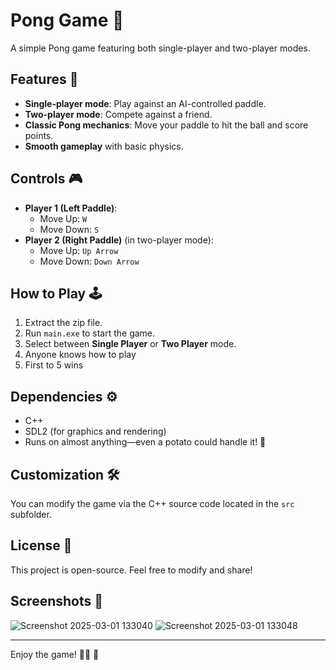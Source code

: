 # Pong Game 🏓

A simple Pong game featuring both single-player and two-player modes.

## Features 🚀
- **Single-player mode**: Play against an AI-controlled paddle.
- **Two-player mode**: Compete against a friend.
- **Classic Pong mechanics**: Move your paddle to hit the ball and score points.
- **Smooth gameplay** with basic physics.

## Controls 🎮
- **Player 1 (Left Paddle)**:
  - Move Up: `W`
  - Move Down: `S`
- **Player 2 (Right Paddle)** (in two-player mode):
  - Move Up: `Up Arrow`
  - Move Down: `Down Arrow`

## How to Play 🕹️
1. Extract the zip file.
2. Run `main.exe` to start the game.
3. Select between **Single Player** or **Two Player** mode.
4. Anyone knows how to play
5. First to 5 wins

## Dependencies ⚙️
- C++
- SDL2 (for graphics and rendering)
- Runs on almost anything—even a potato could handle it! 🥔

## Customization 🛠️
You can modify the game via the C++ source code located in the `src` subfolder.

## License 📜
This project is open-source. Feel free to modify and share!

## Screenshots 📸
![Screenshot 2025-03-01 133040](https://github.com/user-attachments/assets/762e6fa3-8599-4152-bdef-986d0402cd03)
![Screenshot 2025-03-01 133048](https://github.com/user-attachments/assets/ed7f398e-c67b-4874-9b34-7ce3ace0f42b)

---
Enjoy the game! 🎉🔥 🏓

